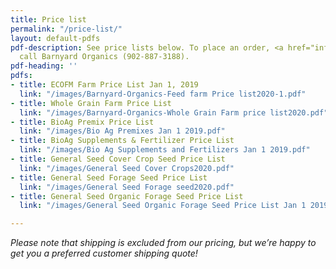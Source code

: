 ```yaml
---
title: Price list
permalink: "/price-list/"
layout: default-pdfs
pdf-description: See price lists below. To place an order, <a href="info@barnyardorganics.com">email</a>   or
  call Barnyard Organics (902-887-3188).
pdf-heading: ''
pdfs:
- title: ECOFM Farm Price List Jan 1, 2019
  link: "/images/Barnyard-Organics-Feed farm Price list2020-1.pdf"
- title: Whole Grain Farm Price List
  link: "/images/Barnyard-Organics-Whole Grain Farm price list2020.pdf"
- title: BioAg Premix Price List
  link: "/images/Bio Ag Premixes Jan 1 2019.pdf"
- title: BioAg Supplements & Fertilizer Price List
  link: "/images/Bio Ag Supplements and Fertilizers Jan 1 2019.pdf"
- title: General Seed Cover Crop Seed Price List
  link: "/images/General Seed Cover Crops2020.pdf"
- title: General Seed Forage Seed Price List
  link: "/images/General Seed Forage seed2020.pdf"
- title: General Seed Organic Forage Seed Price List
  link: "/images/General Seed Organic Forage Seed Price List Jan 1 2019.pdf"

---
```

_Please note that shipping is excluded from our pricing, but we’re happy to get you a preferred customer shipping quote!_